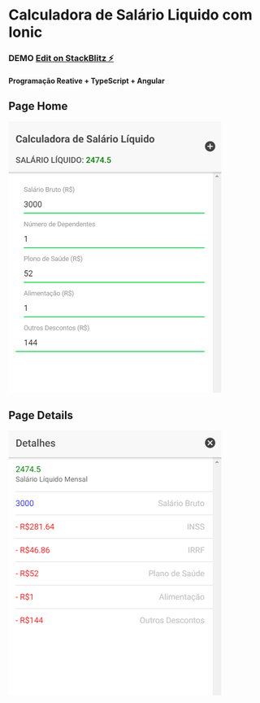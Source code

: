 # Calculadora de Salário Liquido com Ionic

### DEMO [Edit on StackBlitz ⚡️](https://stackblitz.com/edit/ionic-hud58e)

#### Programação Reative + TypeScript + Angular

## Page Home

![Home](./img/home.PNG)

## Page Details

![Detail](./img/detail.PNG)
